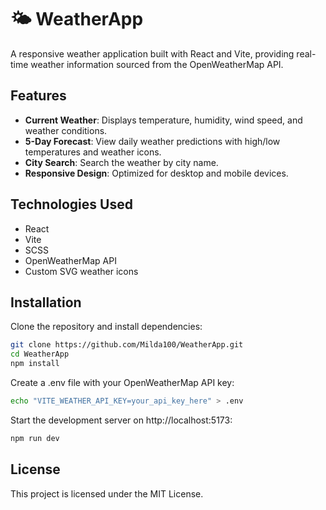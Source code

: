 # 🌤️ WeatherApp

A responsive weather application built with React and Vite, providing real-time weather information sourced from the OpenWeatherMap API.

## Features

- **Current Weather**: Displays temperature, humidity, wind speed, and weather conditions.
- **5-Day Forecast**: View daily weather predictions with high/low temperatures and weather icons.
- **City Search**: Search the weather by city name.
- **Responsive Design**: Optimized for desktop and mobile devices.

## Technologies Used

- React
- Vite
- SCSS
- OpenWeatherMap API
- Custom SVG weather icons

## Installation

Clone the repository and install dependencies:

```bash
git clone https://github.com/Milda100/WeatherApp.git
cd WeatherApp
npm install
```

Create a .env file with your OpenWeatherMap API key:

```bash
echo "VITE_WEATHER_API_KEY=your_api_key_here" > .env
```

Start the development server on http://localhost:5173:

```bash
npm run dev
```

## License
This project is licensed under the MIT License.


